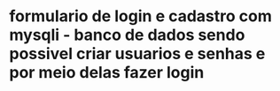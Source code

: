 # formulario de login e cadastro com mysqli - banco de dados sendo possivel criar usuarios e senhas e por meio delas fazer login
